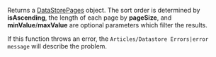 Returns a [DataStorePages](https://developer.roblox.com/en-us/api-reference/class/DataStorePages) object. The sort order is determined by **isAscending**, the length of each page by **pageSize**, and **minValue**/**maxValue** are optional parameters which filter the results.

If this function throws an error, the `Articles/Datastore Errors|error message` will describe the problem.